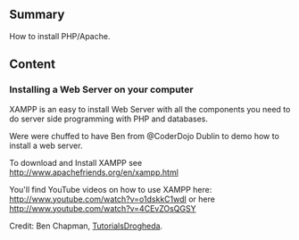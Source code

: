 ## Summary

 How to install PHP/Apache. 

## Content

### Installing a Web Server on your computer

XAMPP is an easy to install Web Server with all the components you need
to do server side programming with PHP and databases.

Were were chuffed to have Ben from @CoderDojo Dublin to demo how to
install a web server.

To download and Install XAMPP see
<http://www.apachefriends.org/en/xampp.html>

You'll find YouTube videos on how to use XAMPP here:
<http://www.youtube.com/watch?v=o1dskkC1wdI> or here
<http://www.youtube.com/watch?v=4CEvZOsQGSY>

Credit: Ben Chapman, [TutorialsDrogheda](TutorialsDrogheda.md).
